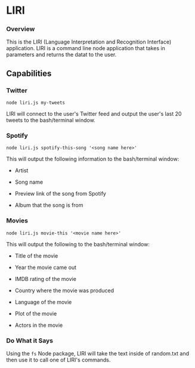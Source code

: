 # LIRI

### Overview

This is the LIRI (Language Interpretation and Recognition Interface) application. 
LIRI is a command line node application that takes in parameters and returns the datat to the
user.

## Capabilities

### Twitter

`node liri.js my-tweets`

LIRI will connect to the user's Twitter feed and output the user's last 20 tweets to the bash/terminal window.

### Spotify 

`node liri.js spotify-this-song '<song name here>'` 

This will output the following information to the bash/terminal window: 

* Artist

* Song name

* Preview link of the song from Spotify

* Album that the song is from

### Movies

`node liri.js movie-this '<movie name here>'`

This will output the following to the bash/terminal window:

* Title of the movie

* Year the movie came out

* IMDB rating of the movie

* Country where the movie was produced

* Language of the movie

* Plot of the movie

* Actors in the movie

### Do What it Says

Using the `fs` Node package, LIRI will take the text inside of random.txt and then use it to call one of LIRI's commands.